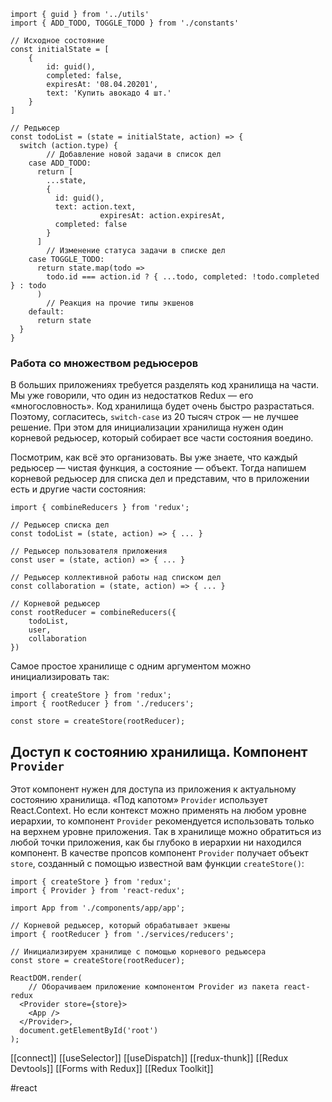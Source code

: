 ```
import { guid } from '../utils'
import { ADD_TODO, TOGGLE_TODO } from './constants'
 
// Исходное состояние
const initialState = [
    {
        id: guid(),
        completed: false,
        expiresAt: '08.04.20201',
        text: 'Купить авокадо 4 шт.'
    }
]

// Редьюсер
const todoList = (state = initialState, action) => {
  switch (action.type) {
        // Добавление новой задачи в список дел
    case ADD_TODO:
      return [
        ...state,
        {
          id: guid(),
          text: action.text,
                    expiresAt: action.expiresAt,
          completed: false
        }
      ]
        // Изменение статуса задачи в списке дел
    case TOGGLE_TODO:
      return state.map(todo =>
        todo.id === action.id ? { ...todo, completed: !todo.completed } : todo
      )
        // Реакция на прочие типы экшенов
    default:
      return state
  }
} 
```

### Работа со множеством редьюсеров

В больших приложениях требуется разделять код хранилища на части. Мы уже говорили, что один из недостатков Redux — его «многословность». Код хранилища будет очень быстро разрастаться. Поэтому, согласитесь, `switch-case` из 20 тысяч строк — не лучшее решение. При этом для инициализации хранилища нужен один корневой редьюсер, который собирает все части состояния воедино.

Посмотрим, как всё это организовать. Вы уже знаете, что каждый редьюсер — чистая функция, а состояние — объект. Тогда напишем корневой редьюсер для списка дел и представим, что в приложении есть и другие части состояния:

```
import { combineReducers } from 'redux';

// Редьюсер списка дел
const todoList = (state, action) => { ... }

// Редьюсер пользователя приложения
const user = (state, action) => { ... }

// Редьюсер коллективной работы над списком дел
const collaboration = (state, action) => { ... }

// Корневой редьюсер
const rootReducer = combineReducers({
    todoList,
    user,
    collaboration
}) 
```

Самое простое хранилище с одним аргументом можно инициализировать так:

```
import { createStore } from 'redux';
import { rootReducer } from './reducers'; 

const store = createStore(rootReducer); 
```

## Доступ к состоянию хранилища. Компонент `Provider`

Этот компонент нужен для доступа из приложения к актуальному состоянию хранилища. «Под капотом» `Provider` использует React.Context. Но если контекст можно применять на любом уровне иерархии, то компонент `Provider` рекомендуется использовать только на верхнем уровне приложения. Так в хранилище можно обратиться из любой точки приложения, как бы глубоко в иерархии ни находился компонент. В качестве пропсов компонент `Provider` получает объект `store`, созданный с помощью известной вам функции `createStore()`:

```
import { createStore } from 'redux';
import { Provider } from 'react-redux';

import App from './components/app/app';

// Корневой редьюсер, который обрабатывает экшены
import { rootReducer } from './services/reducers';

// Инициализируем хранилище с помощью корневого редьюсера
const store = createStore(rootReducer);

ReactDOM.render(
    // Оборачиваем приложение компонентом Provider из пакета react-redux
  <Provider store={store}>
    <App />
  </Provider>,
  document.getElementById('root')
); 
```

[[connect]]
[[useSelector]]
[[useDispatch]]
[[redux-thunk]]
[[Redux Devtools]]
[[Forms with Redux]]
[[Redux Toolkit]]

#react